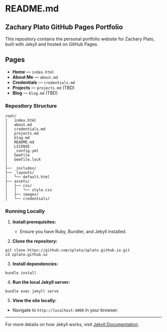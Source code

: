 # README.md

## Zachary Plato GitHub Pages Portfolio

This repository contains the personal portfolio website for Zachary Plato, built with Jekyll and hosted on GitHub Pages.

## Pages
- **Home** — `index.html`
- **About Me** — `about.md`
- **Credentials** — `credentials.md`
- **Projects** — `projects.md` (TBD)
- **Blog** — `blog.md` (TBD)

### Repository Structure
```
root/
│   index.html
│   about.md
│   credentials.md
│   projects.md
│   blog.md
│   README.md
│   LICENSE
│   _config.yml
│   Gemfile
│   Gemfile.lock
│
├── _includes/
├── _layouts/
│   └── default.html
├── assets/
│   ├── css/
│   │   └── style.css
│   ├── images/
│   └── credentials/
```

### Running Locally

1. **Install prerequisites:**
   - Ensure you have Ruby, Bundler, and Jekyll installed.

2. **Clone the repository:**
```
git clone https://github.com/zplato/zplato.github.io.git
cd zplato.github.io
```

3. **Install dependencies:**
```
bundle install
```

4. **Run the local Jekyll server:**
```
bundle exec jekyll serve
```

5. **View the site locally:**
- Navigate to `http://localhost:4000` in your browser.

---
For more details on how Jekyll works, visit [Jekyll Documentation](https://jekyllrb.com/docs/).